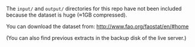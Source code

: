 The `input/` and `output/` directories for this repo have not been included because the dataset is huge (≈1GB compressed).

You can download the dataset from: http://www.fao.org/faostat/en/#home

(You can also find previous extracts in the backup disk of the live server.)
